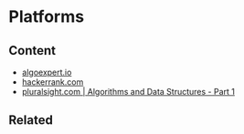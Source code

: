 Platforms
============

Content
---------------

* [algoexpert.io](https://www.algoexpert.io)
* [hackerrank.com](https://www.hackerrank.com/)
* [pluralsight.com | Algorithms and Data Structures - Part 1](https://www.pluralsight.com/courses/algorithms-data-structures-part-one)


Related
----------------------------